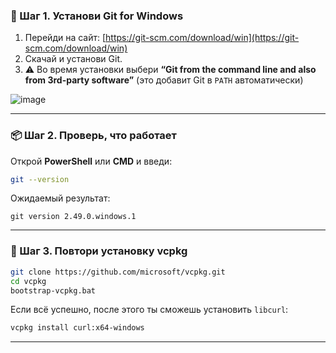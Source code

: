 ### 🔧 Шаг 1. Установи **Git for Windows**

1. Перейди на сайт: [https://git-scm.com/download/win](https://git-scm.com/download/win)
2. Скачай и установи Git.
3. ⚠️ Во время установки выбери **“Git from the command line and also from 3rd-party software”** (это добавит Git в `PATH` автоматически)

![image](https://github.com/user-attachments/assets/78fa6597-c9fa-4a54-b843-6b770292c759)


---

### 📦 Шаг 2. Проверь, что работает

Открой **PowerShell** или **CMD** и введи:

```bash
git --version
```

Ожидаемый результат:

```
git version 2.49.0.windows.1
```

---

### 🔁 Шаг 3. Повтори установку vcpkg

```bash
git clone https://github.com/microsoft/vcpkg.git
cd vcpkg
bootstrap-vcpkg.bat
```

Если всё успешно, после этого ты сможешь установить `libcurl`:

```bash
vcpkg install curl:x64-windows
```

---

